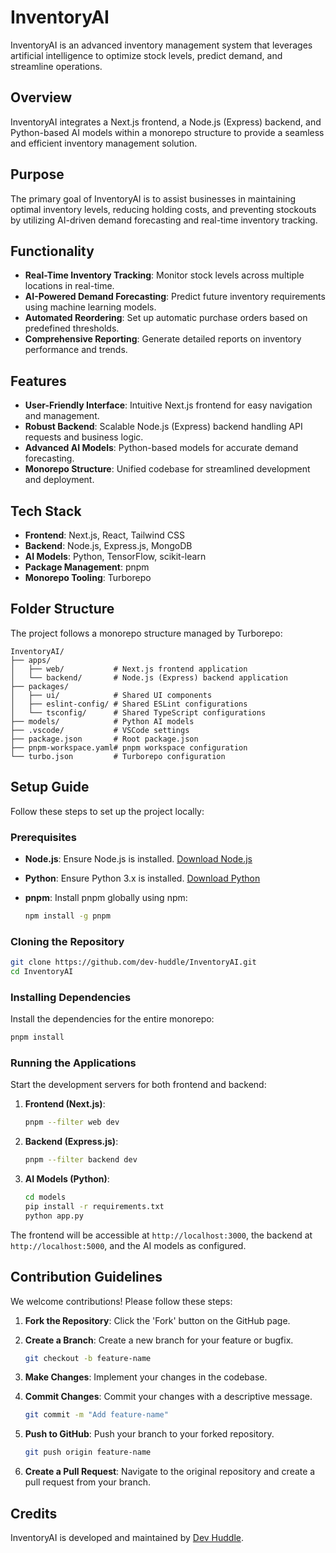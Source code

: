 # InventoryAI

InventoryAI is an advanced inventory management system that leverages artificial intelligence to optimize stock levels, predict demand, and streamline operations.

## Overview

InventoryAI integrates a Next.js frontend, a Node.js (Express) backend, and Python-based AI models within a monorepo structure to provide a seamless and efficient inventory management solution.

## Purpose

The primary goal of InventoryAI is to assist businesses in maintaining optimal inventory levels, reducing holding costs, and preventing stockouts by utilizing AI-driven demand forecasting and real-time inventory tracking.

## Functionality

- **Real-Time Inventory Tracking**: Monitor stock levels across multiple locations in real-time.
- **AI-Powered Demand Forecasting**: Predict future inventory requirements using machine learning models.
- **Automated Reordering**: Set up automatic purchase orders based on predefined thresholds.
- **Comprehensive Reporting**: Generate detailed reports on inventory performance and trends.

## Features

- **User-Friendly Interface**: Intuitive Next.js frontend for easy navigation and management.
- **Robust Backend**: Scalable Node.js (Express) backend handling API requests and business logic.
- **Advanced AI Models**: Python-based models for accurate demand forecasting.
- **Monorepo Structure**: Unified codebase for streamlined development and deployment.

## Tech Stack

- **Frontend**: Next.js, React, Tailwind CSS
- **Backend**: Node.js, Express.js, MongoDB
- **AI Models**: Python, TensorFlow, scikit-learn
- **Package Management**: pnpm
- **Monorepo Tooling**: Turborepo

## Folder Structure

The project follows a monorepo structure managed by Turborepo:

```
InventoryAI/
├── apps/
│   ├── web/           # Next.js frontend application
│   └── backend/       # Node.js (Express) backend application
├── packages/
│   ├── ui/            # Shared UI components
│   ├── eslint-config/ # Shared ESLint configurations
│   └── tsconfig/      # Shared TypeScript configurations
├── models/            # Python AI models
├── .vscode/           # VSCode settings
├── package.json       # Root package.json
├── pnpm-workspace.yaml# pnpm workspace configuration
└── turbo.json         # Turborepo configuration
```

## Setup Guide

Follow these steps to set up the project locally:

### Prerequisites

- **Node.js**: Ensure Node.js is installed. [Download Node.js](https://nodejs.org/)
- **Python**: Ensure Python 3.x is installed. [Download Python](https://www.python.org/downloads/)
- **pnpm**: Install pnpm globally using npm:

  ```bash
  npm install -g pnpm
  ```

### Cloning the Repository

```bash
git clone https://github.com/dev-huddle/InventoryAI.git
cd InventoryAI
```

### Installing Dependencies

Install the dependencies for the entire monorepo:

```bash
pnpm install
```

### Running the Applications

Start the development servers for both frontend and backend:

1. **Frontend (Next.js)**:

   ```bash
   pnpm --filter web dev
   ```

2. **Backend (Express.js)**:

   ```bash
   pnpm --filter backend dev
   ```

3. **AI Models (Python)**:

   ```bash
   cd models
   pip install -r requirements.txt
   python app.py
   ```

The frontend will be accessible at `http://localhost:3000`, the backend at `http://localhost:5000`, and the AI models as configured.

## Contribution Guidelines

We welcome contributions! Please follow these steps:

1. **Fork the Repository**: Click the 'Fork' button on the GitHub page.
2. **Create a Branch**: Create a new branch for your feature or bugfix.

   ```bash
   git checkout -b feature-name
   ```

3. **Make Changes**: Implement your changes in the codebase.
4. **Commit Changes**: Commit your changes with a descriptive message.

   ```bash
   git commit -m "Add feature-name"
   ```

5. **Push to GitHub**: Push your branch to your forked repository.

   ```bash
   git push origin feature-name
   ```

6. **Create a Pull Request**: Navigate to the original repository and create a pull request from your branch.


## Credits

InventoryAI is developed and maintained by [Dev Huddle](https://github.com/dev-huddle).


